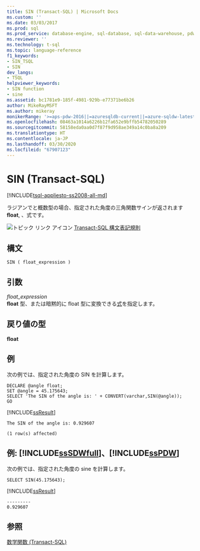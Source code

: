 ```yaml
---
title: SIN (Transact-SQL) | Microsoft Docs
ms.custom: ''
ms.date: 03/03/2017
ms.prod: sql
ms.prod_service: database-engine, sql-database, sql-data-warehouse, pdw
ms.reviewer: ''
ms.technology: t-sql
ms.topic: language-reference
f1_keywords:
- SIN_TSQL
- SIN
dev_langs:
- TSQL
helpviewer_keywords:
- SIN function
- sine
ms.assetid: bc1781e9-185f-4981-929b-e77371be6b26
author: MikeRayMSFT
ms.author: mikeray
monikerRange: '>=aps-pdw-2016||=azuresqldb-current||=azure-sqldw-latest||>=sql-server-2016||=sqlallproducts-allversions||>=sql-server-linux-2017||=azuresqldb-mi-current'
ms.openlocfilehash: 08463a1014a6226b12fa652e9bffb54782050289
ms.sourcegitcommit: 58158eda0aa0d7f87f9d958ae349a14c0ba8a209
ms.translationtype: HT
ms.contentlocale: ja-JP
ms.lasthandoff: 03/30/2020
ms.locfileid: "67907123"
---
```

# <a name="sin-transact-sql"></a>SIN (Transact-SQL)
[!INCLUDE[tsql-appliesto-ss2008-all-md](../../includes/tsql-appliesto-ss2008-all-md.md)]

  ラジアンでと概数型の場合、指定された角度の三角関数サインが返されます **float**, 、式です。  
  
 ![トピック リンク アイコン](../../database-engine/configure-windows/media/topic-link.gif "トピック リンク アイコン") [Transact-SQL 構文表記規則](../../t-sql/language-elements/transact-sql-syntax-conventions-transact-sql.md)  
  
## <a name="syntax"></a>構文  
  
```  
SIN ( float_expression )  
```  
  

## <a name="arguments"></a>引数  
 *float_expression*  
 **float** 型、または暗黙的に float 型に変換できる[式](../../t-sql/language-elements/expressions-transact-sql.md)を指定します。  
  
## <a name="return-types"></a>戻り値の型  
 **float**  
  
## <a name="examples"></a>例  
 次の例では、指定された角度の SIN を計算します。  
  
```  
DECLARE @angle float;  
SET @angle = 45.175643;  
SELECT 'The SIN of the angle is: ' + CONVERT(varchar,SIN(@angle));  
GO  
```  
  
 [!INCLUDE[ssResult](../../includes/ssresult-md.md)]  
  
```  
The SIN of the angle is: 0.929607                         
  
(1 row(s) affected)  
```  
  
## <a name="examples-sssdwfull-and-sspdw"></a>例: [!INCLUDE[ssSDWfull](../../includes/sssdwfull-md.md)]、[!INCLUDE[ssPDW](../../includes/sspdw-md.md)]  
 次の例では、指定された角度の sine を計算します。  
  
```  
SELECT SIN(45.175643);  
```  
  
 [!INCLUDE[ssResult](../../includes/ssresult-md.md)]  
  
 ```
---------  
0.929607
```  
  
## <a name="see-also"></a>参照  
 [数学関数 &#40;Transact-SQL&#41;](../../t-sql/functions/mathematical-functions-transact-sql.md)  
  
  

